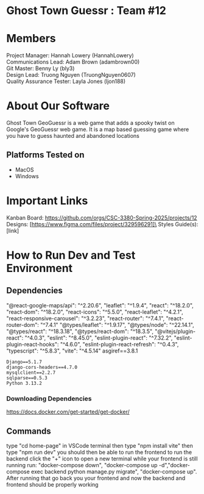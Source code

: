 # Ghost Town Guessr : Team #12
# Members
Project Manager: Hannah Lowery (HannahLowery)\
Communications Lead: Adam Brown (adambrown00)\
Git Master: Benny Ly (bly3)\
Design Lead: Truong Nguyen (TruongNguyen0607)\
Quality Assurance Tester: Layla Jones (ljon188)

# About Our Software

Ghost Town GeoGuessr is a web game that adds a spooky twist on Google's GeoGuessr web game. It is a map based guessing game where you have to guess haunted and abandoned locations
## Platforms Tested on
- MacOS
- Windows
# Important Links
Kanban Board: https://github.com/orgs/CSC-3380-Spring-2025/projects/12
Designs: [https://www.figma.com/files/project/329596291]\
Styles Guide(s): [link]

# How to Run Dev and Test Environment

## Dependencies
"@react-google-maps/api": "^2.20.6",
    "leaflet": "^1.9.4",
    "react": "^18.2.0",
    "react-dom": "^18.2.0",
    "react-icons": "^5.5.0",
    "react-leaflet": "^4.2.1",
    "react-responsive-carousel": "^3.2.23",
    "react-router": "^7.4.1",
    "react-router-dom": "^7.4.1"
    "@types/leaflet": "^1.9.17",
    "@types/node": "^22.14.1",
    "@types/react": "^18.3.18",
    "@types/react-dom": "^18.3.5",
    "@vitejs/plugin-react": "^4.0.3",
    "eslint": "^8.45.0",
    "eslint-plugin-react": "^7.32.2",
    "eslint-plugin-react-hooks": "^4.6.0",
    "eslint-plugin-react-refresh": "^0.4.3",
    "typescript": "^5.8.3",
    "vite": "^4.5.14"
    asgiref==3.8.1
    
    Django==5.1.7
    django-cors-headers==4.7.0
    mysqlclient==2.2.7
    sqlparse==0.5.3
    Python 3.13.2
### Downloading Dependencies
https://docs.docker.com/get-started/get-docker/


## Commands
type "cd home-page" in VSCode terminal then type "npm install vite" then type "npm run dev" you should then be able to run the frontend to run the backend click the "+" icon to open a new terminal while your frontend is still running run: "docker-compose down",
"docker-compose up -d","docker-compose exec backend python manage.py migrate", "docker-compose up". After running that go back you your frontend and now the backend and frontend should be properly working
